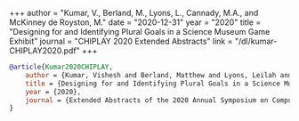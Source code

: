 +++
author = "Kumar, V., Berland, M., Lyons, L., Cannady, M.A., and McKinney de Royston, M."
date = "2020-12-31"
year = "2020"
title = "Designing for and Identifying Plural Goals in a Science Museum Game Exhibit"
journal = "CHIPLAY 2020 Extended Abstracts"
link = "/dl/kumar-CHIPLAY2020.pdf"
+++
```bibtex
@article{Kumar2020CHIPLAY,
    author = {Kumar, Vishesh and Berland, Matthew and Lyons, Leilah and Cannady, Matthew A. and McKinney de Royston, Maxine},
    title = {Designing for and Identifying Plural Goals in a Science Museum Game Exhibit},
    year = {2020},
    journal = {Extended Abstracts of the 2020 Annual Symposium on Computer-Human Interaction in Play},
}
```
